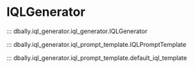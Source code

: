 # IQLGenerator

::: dbally.iql_generator.iql_generator.IQLGenerator

::: dbally.iql_generator.iql_prompt_template.IQLPromptTemplate

::: dbally.iql_generator.iql_prompt_template.default_iql_template
